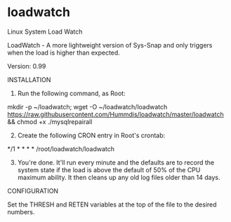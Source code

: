 # loadwatch
Linux System Load Watch

LoadWatch - A more lightweight version of Sys-Snap and only triggers when the load is higher than expected.

Version: 0.99

INSTALLATION

1. Run the following command, as Root:

mkdir -p ~/loadwatch; wget -O ~/loadwatch/loadwatch https://raw.githubusercontent.com/Hummdis/loadwatch/master/loadwatch && chmod +x ./mysqlrepairall

2. Create the following CRON entry in Root's crontab:

*/1 * * * * /root/loadwatch/loadwatch

3. You're done.  It'll run every minute and the defaults are to record the system state if the load is above the default of 50% of the CPU maximum ability.
   It then cleans up any old log files older than 14 days.

CONFIGURATION

Set the THRESH and RETEN variables at the top of the file to the desired numbers.
